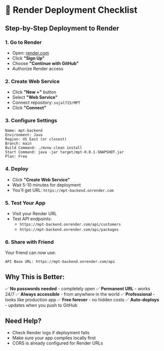 # 🚀 Render Deployment Checklist

## **Step-by-Step Deployment to Render**

### **1. Go to Render**
- Open: [render.com](https://render.com)
- Click **"Sign Up"**
- Choose **"Continue with GitHub"**
- Authorize Render access

### **2. Create Web Service**
- Click **"New +"** button
- Select **"Web Service"**
- Connect repository: `sujal715/MPT`
- Click **"Connect"**

### **3. Configure Settings**
```
Name: mpt-backend
Environment: Java
Region: US East (or closest)
Branch: main
Build Command: ./mvnw clean install
Start Command: java -jar target/mpt-0.0.1-SNAPSHOT.jar
Plan: Free
```

### **4. Deploy**
- Click **"Create Web Service"**
- Wait 5-10 minutes for deployment
- You'll get URL: `https://mpt-backend.onrender.com`

### **5. Test Your App**
- Visit your Render URL
- Test API endpoints:
  - `https://mpt-backend.onrender.com/api/customers`
  - `https://mpt-backend.onrender.com/api/packages`

### **6. Share with Friend**
Your friend can now use:
```
API Base URL: https://mpt-backend.onrender.com/api
```

## **Why This is Better:**
✅ **No passwords needed** - completely open
✅ **Permanent URL** - works 24/7
✅ **Always accessible** - from anywhere in the world
✅ **Professional** - looks like production app
✅ **Free forever** - no hidden costs
✅ **Auto-deploys** - updates when you push to GitHub

## **Need Help?**
- Check Render logs if deployment fails
- Make sure your app compiles locally first
- CORS is already configured for Render URLs
